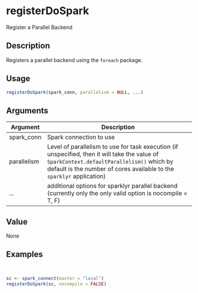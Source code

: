 # registerDoSpark


Register a Parallel Backend




## Description

Registers a parallel backend using the ``foreach`` package.





## Usage
```r
registerDoSpark(spark_conn, parallelism = NULL, ...)
```




## Arguments


Argument      |Description
------------- |----------------
spark_conn | Spark connection to use
parallelism | Level of parallelism to use for task execution (if unspecified, then it will take the value of  `SparkContext.defaultParallelism()` which by default is the number  of cores available to the `sparklyr` application)
... | additional options for sparklyr parallel backend (currently only the only valid option is nocompile = T, F)





## Value

None





## Examples

```r


sc <- spark_connect(master = "local")
registerDoSpark(sc, nocompile = FALSE)

```





